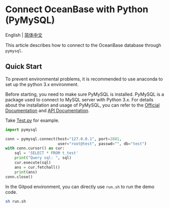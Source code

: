 # Connect OceanBase with Python (PyMySQL)

English | [简体中文](README-CN.md)

This article describes how to connect to the OceanBase database through `pymysql`.

## Quick Start

To prevent environmental problems, it is recommended to use anaconda to set up the python 3.x environment.

Before starting, you need to make sure PyMySQL is installed. PyMySQL is a package used to connect to MySQL server with Python 3.x. For details about the installation and usage of PyMySQL, you can refer to the [Official Documentation](https://pypi.org/project/PyMySQL/) and [API Documentation](https://pymysql.readthedocs.io/en/latest/modules/index.html).

Take [Test.py](Test.py) for example.

```python
import pymysql

conn = pymysql.connect(host="127.0.0.1", port=2881,
                       user="root@test", passwd="", db="test")
with conn.cursor() as cur:
    sql = 'SELECT * FROM t_test'
    print("Query sql: ", sql)
    cur.execute(sql)
    ans = cur.fetchall()
    print(ans)
conn.close()
```

In the Gitpod environment, you can directly use `run.sh` to run the demo code.

```bash
sh run.sh
```
